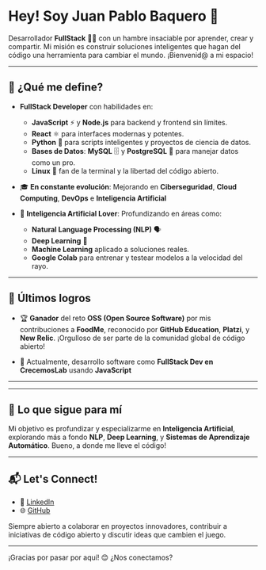 # Hey! Soy Juan Pablo Baquero 🚀

Desarrollador **FullStack** 🧑‍💻 con un hambre insaciable por aprender, crear y compartir. Mi misión es construir soluciones inteligentes que hagan del código una herramienta para cambiar el mundo. ¡Bienvenid@ a mi espacio!

---

## 🧠 ¿Qué me define?

- **FullStack Developer** con habilidades en:
  - **JavaScript** ⚡ y **Node.js** para backend y frontend sin límites.
  - **React** ⚛️ para interfaces modernas y potentes.
  - **Python** 🐍 para scripts inteligentes y proyectos de ciencia de datos.
  - **Bases de Datos**: **MySQL** 🗄️ y **PostgreSQL** 🐘 para manejar datos como un pro.
  - **Linux** 🐧 fan de la terminal y la libertad del código abierto.

- 🎓 **En constante evolución**: Mejorando en **Ciberseguridad**, **Cloud Computing**, **DevOps** e **Inteligencia Artificial**


- 🧠 **Inteligencia Artificial Lover**: Profundizando en áreas como:
  - **Natural Language Processing (NLP)** 🗣️
  - **Deep Learning** 🧠
  - **Machine Learning** aplicado a soluciones reales.
  - **Google Colab** para entrenar y testear modelos a la velocidad del rayo.

---

## 🚀 Últimos logros

- 🏆 **Ganador** del reto **OSS (Open Source Software)** por mis contribuciones a **FoodMe**, reconocido por **GitHub Education**, **Platzi**, y **New Relic**. ¡Orgulloso de ser parte de la comunidad global de código abierto!

- 💼 Actualmente, desarrollo software como **FullStack Dev en CrecemosLab** usando **JavaScript**

---

---

## 🎯 Lo que sigue para mí

Mi objetivo es profundizar y especializarme en **Inteligencia Artificial**, explorando más a fondo **NLP**, **Deep Learning**, y **Sistemas de Aprendizaje Automático**. Bueno, a donde me lleve el código!

---

## 📬 Let's Connect!

- 💼 [LinkedIn](https://www.linkedin.com/in/juan-pablo-baquero-d%C3%A1vila/)
- 🌐 [GitHub](https://github.com/JuanBaquero99)

Siempre abierto a colaborar en proyectos innovadores, contribuir a iniciativas de código abierto y discutir ideas que cambien el juego.

---

¡Gracias por pasar por aquí! 😊 ¿Nos conectamos?
